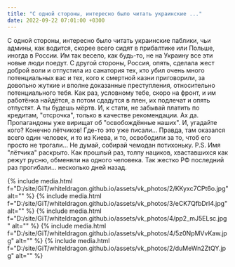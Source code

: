 ```yaml
---
title: "С одной стороны, интересно было читать украинские ..."
date: 2022-09-22 07:01:00 +0300
---
```


С одной стороны, интересно было читать украинские паблики, чьи админы, как водится, скорее всего сидят в прибалтике или Польше, иногда в России. Им так весело, как будь-то, не на Украину все эти новые люди поедут.
С другой стороны, Россия, опять, сделала жест доброй воли и отпустила из санатория тех, кто убил очень много потенциальных вас и тех, кого к смертной казни приговорили, за довольно жуткие и вполне доказанные преступления, относительно потенциального тебя. Как раз, условному тебе, скоро на фронт, и им работёнка найдётся, а потом сдадутся в плен, их подлечат и опять отпустят. А ты будешь мёртв.
И, к стати, не забывай платить по кредитам, "отсрочка", только в качестве рекомендации.
Ах да. Пропагандоны уже вирищат об "освобождённые наших". И, угадайте кого? Конечно лётчиков! Где-то это уже писали... Правда, там оказался всего один человек, и то из Киева, и то, освободили за то, чтоб его просто не трогали... Не думай, собирай чемодан потихоньку.
P.S. Имя "лётчика" раскрыто. Как прошлый раз, толпу нациков, хваставшихся как режут русню, обменяли на одного человека. Так жестко РФ последний раз прогибали... несколько дней назад.


{% include media.html f="D:/site/GiT/whiteldragon.github.io/assets/vk_photos/2/KKyxc7CPt6o.jpg" alt="" %}
{% include media.html f="D:/site/GiT/whiteldragon.github.io/assets/vk_photos/3/eCK7QfbDrl4.jpg" alt="" %}
{% include media.html f="D:/site/GiT/whiteldragon.github.io/assets/vk_photos/4/pp2_mJ5ELsc.jpg" alt="" %}
{% include media.html f="D:/site/GiT/whiteldragon.github.io/assets/vk_photos/4/5z0NpMVvKaw.jpg" alt="" %}
{% include media.html f="D:/site/GiT/whiteldragon.github.io/assets/vk_photos/2/duMeWn2ZtQY.jpg" alt="" %}

